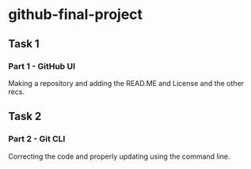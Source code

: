 # github-final-project

## Task 1
### Part 1 - GitHub UI
Making a repository and adding the READ.ME and License and the other recs.

## Task 2
### Part 2 - Git CLI
Correcting the code and properly updating using the command line.
